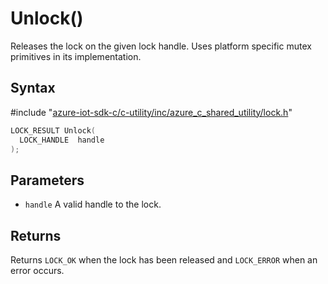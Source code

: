# Unlock()

Releases the lock on the given lock handle. Uses platform specific mutex primitives in its implementation.

## Syntax

\#include "[azure-iot-sdk-c/c-utility/inc/azure_c_shared_utility/lock.h](../iot-c-ref-lock-h.md)"  
```C
LOCK_RESULT Unlock(
  LOCK_HANDLE  handle
);
```

## Parameters
* `handle` A valid handle to the lock.

## Returns
Returns `LOCK_OK` when the lock has been released and `LOCK_ERROR` when an error occurs.

